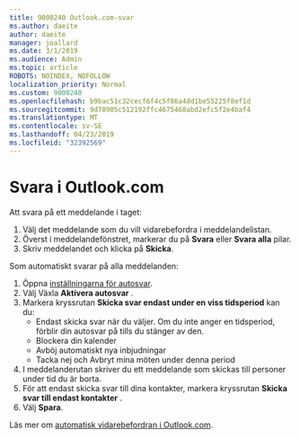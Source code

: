 ```yaml
---
title: 9000240 Outlook.com-svar
ms.author: daeite
author: daeite
manager: joallard
ms.date: 3/1/2019
ms.audience: Admin
ms.topic: article
ROBOTS: NOINDEX, NOFOLLOW
localization_priority: Normal
ms.custom: 9000240
ms.openlocfilehash: b9bac51c32cecf6f4c5f86a4dd1be55225f8ef1d
ms.sourcegitcommit: 9d78905c512192ffc4675468abd2efc5f2e4baf4
ms.translationtype: MT
ms.contentlocale: sv-SE
ms.lasthandoff: 04/23/2019
ms.locfileid: "32392569"
---
```

# <a name="replying-in-outlookcom"></a>Svara i Outlook.com

Att svara på ett meddelande i taget:

1. Välj det meddelande som du vill vidarebefordra i meddelandelistan.
2. Överst i meddelandefönstret, markerar du på **Svara** eller **Svara alla** pilar.
3. Skriv meddelandet och klicka på **Skicka**.

Som automatiskt svarar på alla meddelanden:

1. Öppna [inställningarna för autosvar](https://outlook.live.com/mail/options/mail/automaticReplies/automaticRepliesOption).
2. Välj Växla **Aktivera autosvar** .
3. Markera kryssrutan **Skicka svar endast under en viss tidsperiod** kan du:
    - Endast skicka svar när du väljer. Om du inte anger en tidsperiod, förblir din autosvar på tills du stänger av den.
    - Blockera din kalender
    - Avböj automatiskt nya inbjudningar
    - Tacka nej och Avbryt mina möten under denna period
4. I meddelanderutan skriver du ett meddelande som skickas till personer under tid du är borta.
5. För att endast skicka svar till dina kontakter, markera kryssrutan **Skicka svar till endast kontakter** .
6. Välj **Spara**.

Läs mer om [automatisk vidarebefordran i Outlook.com](https://support.office.com/article/14614626-9855-48dc-a986-dec81d07b1a0).